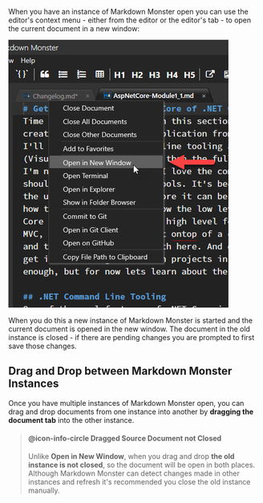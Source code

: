 ﻿When you have an instance of Markdown Monster open you can use the editor's context menu - either from the editor or the editor's tab - to open the current document in a new window:

![](/images/OpenInNewWindow.png)

When you do this a new instance of Markdown Monster is started and the current document is opened in the new window. The document in the old instance is closed - if there are pending changes you are prompted to first save those changes.


## Drag and Drop between Markdown Monster Instances
Once you have multiple instances of Markdown Monster open, you can drag and drop documents from one instance into another by **dragging the document tab** into the other instance.

> #### @icon-info-circle Dragged Source Document not Closed
> Unlike **Open in New Window**, when you drag and drop **the old instance is not closed**, so the document will be open in both places. Although Markdown Monster can detect changes made in other instances and refresh it's recommended you close the old instance manually.
